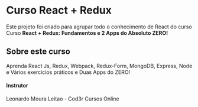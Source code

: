 # Curso React + Redux
Este projeto foi criado para agrupar todo o conhecimento de React do curso Curso **React + Redux: Fundamentos e 2 Apps do Absoluto ZERO!**

##  Sobre este curso
 Aprenda React Js, Redux, Webpack, Redux-Form, MongoDB, Express, Node e Vários exercícios práticos e Duas Apps do ZERO!

#### Instrutor
 Leonardo Moura Leitao - Cod3r Cursos Online